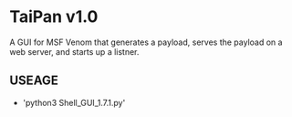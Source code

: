 # TaiPan v1.0
A GUI for MSF Venom that generates a payload, serves the payload on a web server, and starts up a listner. 

## USEAGE 
- 'python3 Shell_GUI_1.7.1.py' 


